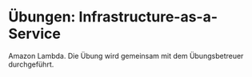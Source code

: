 # Übungen: Infrastructure-as-a-Service

Amazon Lambda. Die Übung wird gemeinsam mit dem Übungsbetreuer durchgeführt.
